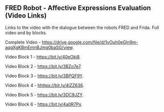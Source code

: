 ## FRED Robot - Affective Expressions Evaluation (Video Links)

Links to the video with the dialogue between the robots FRED and Frida. Full video and by blocks.

Complete Video - <a href="https://drive.google.com/file/d/1vOuh0eGln9m-aqgXgKBmEmnBJmg0baSG/view" target="_blank">https://drive.google.com/file/d/1vOuh0eGln9m-aqgXgKBmEmnBJmg0baSG/view</a>.

Video Block 1 - <a href="https://bit.ly/40eOki8" target="_blank">https://bit.ly/40eOki8</a>.

Video Block 2 - <a href="https://bit.ly/3BZo7e7" target="_blank">https://bit.ly/3BZo7e7</a>.

Video Block 3 - <a href="https://bit.ly/3BPQF9Y" target="_blank">https://bit.ly/3BPQF9Y</a>.

Video Block 4 - <a href="https://bit.ly/4iZZ636" target="_blank">hhttps://bit.ly/4iZZ636</a>.

Video Block 5 - <a href="https://bit.ly/3DC9JZY" target="_blank">https://bit.ly/3DC9JZY</a>.

Video Block 6 - <a href="https://bit.ly/4a0R7Px" target="_blank">https://bit.ly/4a0R7Px</a>.
